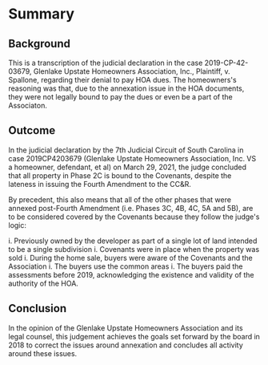 # Summary

## Background

This is a transcription of the judicial declaration in the case 2019-CP-42-03679, Glenlake Upstate Homeowners Association, Inc., Plaintiff, v. Spallone, regarding their denial to pay HOA dues. The homeowners's reasoning was that, due to the annexation issue in the HOA documents, they were not legally bound to pay the dues or even be a part of the Associaton. 

## Outcome

In the judicial declaration by the 7th Judicial Circuit of South Carolina in case 2019CP4203679 (Glenlake Upstate Homeowners Association, Inc. VS a homeowner, defendant, et al) on March 29, 2021, the judge concluded that all property in Phase 2C is bound to the Covenants, despite the lateness in issuing the Fourth Amendment to the CC&R.

By precedent, this also means that all of the other phases that were annexed post-Fourth Amendment (i.e. Phases 3C, 4B, 4C, 5A and 5B), are to be considered covered by the Covenants because they follow the judge's logic:

i. Previously owned by the developer as part of a single lot of land intended to be a single subdivision
i. Covenants were in place when the property was sold
i. During the home sale, buyers were aware of the Covenants and the Association
i. The buyers use the common areas
i. The buyers paid the assessments before 2019, acknowledging the existence and validity of the authority of the HOA.

## Conclusion

In the opinion of the Glenlake Upstate Homeowners Association and its legal counsel, this judgement achieves the goals set forward by the board in 2018 to correct the issues around annexation and concludes all activity around these issues.
